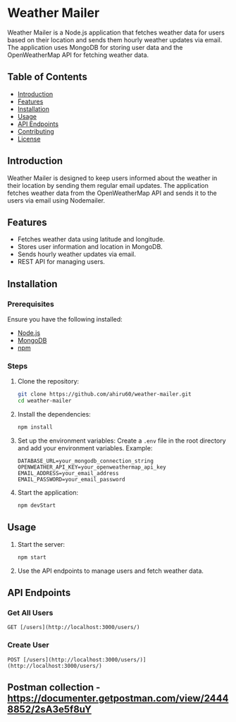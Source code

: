 # Weather Mailer

Weather Mailer is a Node.js application that fetches weather data for users based on their location and sends them hourly weather updates via email. The application uses MongoDB for storing user data and the OpenWeatherMap API for fetching weather data.

## Table of Contents

- [Introduction](#introduction)
- [Features](#features)
- [Installation](#installation)
- [Usage](#usage)
- [API Endpoints](#api-endpoints)
- [Contributing](#contributing)
- [License](#license)

## Introduction

Weather Mailer is designed to keep users informed about the weather in their location by sending them regular email updates. The application fetches weather data from the OpenWeatherMap API and sends it to the users via email using Nodemailer.

## Features

- Fetches weather data using latitude and longitude.
- Stores user information and location in MongoDB.
- Sends hourly weather updates via email.
- REST API for managing users.

## Installation

### Prerequisites

Ensure you have the following installed:

- [Node.js](https://nodejs.org/)
- [MongoDB](https://www.mongodb.com/)
- [npm](https://www.npmjs.com/)

### Steps

1. Clone the repository:
    ```sh
    git clone https://github.com/ahiru60/weather-mailer.git
    cd weather-mailer
    ```

2. Install the dependencies:
    ```sh
    npm install
    ```

3. Set up the environment variables:
    Create a `.env` file in the root directory and add your environment variables. Example:
    ```env
    DATABASE_URL=your_mongodb_connection_string
    OPENWEATHER_API_KEY=your_openweathermap_api_key
    EMAIL_ADDRESS=your_email_address
    EMAIL_PASSWORD=your_email_password
    ```

4. Start the application:
    ```sh
    npm devStart
    ```

## Usage

1. Start the server:
    ```sh
    npm start
    ```

2. Use the API endpoints to manage users and fetch weather data.

## API Endpoints

### Get All Users

```http
GET [/users](http://localhost:3000/users/)
```
### Create User
```http
POST [/users](http://localhost:3000/users/)](http://localhost:3000/users/)
```
## Postman collection - https://documenter.getpostman.com/view/24448852/2sA3e5f8uY
